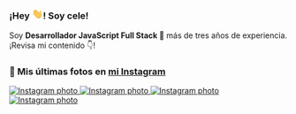 <h3>¡Hey <img src="https://raw.githubusercontent.com/ABSphreak/ABSphreak/master/gifs/Hi.gif" width="20px" decondig="async">! Soy cele!</h3>

<p>Soy <strong>Desarrollador JavaScript Full Stack 🚀</strong> más de tres años de experiencia.<br />¡Revisa mi contenido 👇!</p>

### 📸 Mis últimas fotos en [mi Instagram](https://instagram.com/cele)


<a href='https://instagram.com/p/C1UpuSGLQiG' target='_blank'>
  <img width='20%' src='https://instagram.fkiv3-1.fna.fbcdn.net/v/t51.29350-15/412513918_1325803934584302_4400498733289087214_n.jpg?stp=dst-jpg_e15&_nc_ht=instagram.fkiv3-1.fna.fbcdn.net&_nc_cat=106&_nc_ohc=WbFbHov_xNEAb6fZMgz&edm=APU89FABAAAA&ccb=7-5&oh=00_AfAlAO6vNOQtXprBR0Vu0-w-NFQSh2IJnsXNrvq1Zmndmw&oe=6613DE1D&_nc_sid=bc0c2c' alt='Instagram photo' />
</a>
<a href='https://instagram.com/p/CzMY3lzxgmx' target='_blank'>
  <img width='20%' src='https://instagram.fkiv3-1.fna.fbcdn.net/v/t51.29350-15/398916226_819142863293745_2426123683154743297_n.webp?stp=dst-jpg_e35&_nc_ht=instagram.fkiv3-1.fna.fbcdn.net&_nc_cat=109&_nc_ohc=oCvnf22WO5cAb6C5W_Q&edm=APU89FABAAAA&ccb=7-5&oh=00_AfBnLuCAJ5OCDi71Bf2JddpEqoQ7JzLvmF9qiBLVnJwI_A&oe=6613DD0C&_nc_sid=bc0c2c' alt='Instagram photo' />
</a>
<a href='https://instagram.com/p/CygbQv4uqxM' target='_blank'>
  <img width='20%' src='https://instagram.fkiv3-1.fna.fbcdn.net/v/t51.29350-15/391525959_236593062741789_5868561716480810596_n.webp?stp=dst-jpg_e35&_nc_ht=instagram.fkiv3-1.fna.fbcdn.net&_nc_cat=109&_nc_ohc=DbzzmIhI2noAb6n1Awa&edm=APU89FABAAAA&ccb=7-5&oh=00_AfDOxhNf5RCnsXdYeCVtIZsEZbAEGa6DbmHbFDuVLuRpbw&oe=6613E348&_nc_sid=bc0c2c' alt='Instagram photo' />
</a>
<a href='https://instagram.com/p/CxTmOF6vN8M' target='_blank'>
  <img width='20%' src='https://instagram.fkiv3-1.fna.fbcdn.net/v/t51.29350-15/378565944_323878180141713_8920720304536029091_n.jpg?stp=dst-jpg_e15&_nc_ht=instagram.fkiv3-1.fna.fbcdn.net&_nc_cat=109&_nc_ohc=JNt2eNbHWT0Ab5QuoNo&edm=APU89FABAAAA&ccb=7-5&oh=00_AfCUi3ygYA6zaR9EqIyfMrqDdIJNGjA1_nnBaU09dHoeNQ&oe=6613DD12&_nc_sid=bc0c2c' alt='Instagram photo' />
</a>
